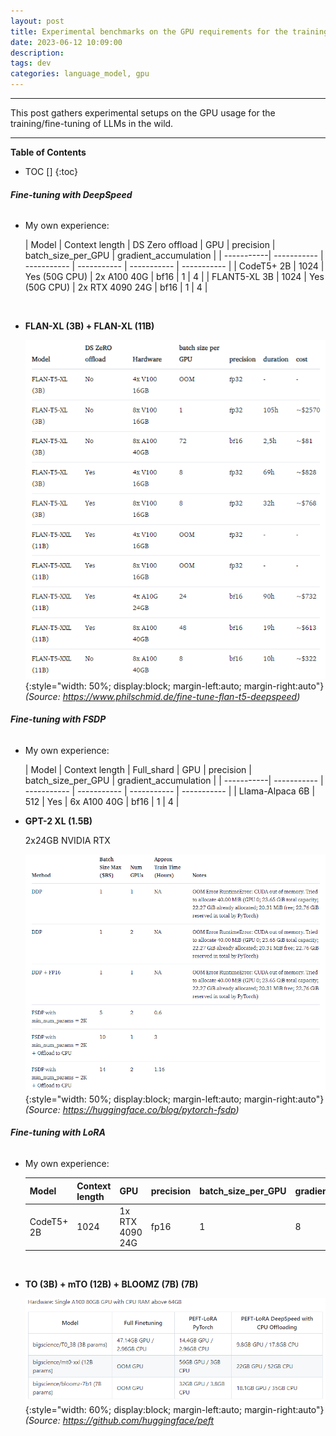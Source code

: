 ```yaml
---
layout: post
title: Experimental benchmarks on the GPU requirements for the training/fine-tuning of LLMs.
date: 2023-06-12 10:09:00
description: 
tags: dev
categories: language_model, gpu
---
```


---

This post gathers experimental setups on the GPU usage for the training/fine-tuning of LLMs in the wild.

---

<b>Table of Contents</b>
* TOC []
{:toc}


###### <b>Fine-tuning with DeepSpeed</b>

- My own experience:

    | Model      | Context length | DS Zero offload  | GPU | precision | batch_size_per_GPU | gradient_accumulation | 
    | -----------| ----------- | ----------- | ----------- | ----------- | ----------- | 
    | CodeT5+ 2B     | 1024     | Yes (50G CPU) | 2x A100 40G | bf16 | 1 | 4 | 
    | FLANT5-XL 3B   | 1024      | Yes (50G CPU) | 2x RTX 4090 24G | bf16 | 1 | 4 | 

<br>

- <b>FLAN-XL (3B) + FLAN-XL (11B)</b>

    ![](/assets/img/gpu/ft_deepspeed_flan.png){:style="width: 50%; display:block; margin-left:auto; margin-right:auto"} *(Source: https://www.philschmid.de/fine-tune-flan-t5-deepspeed)*

###### <b>Fine-tuning with FSDP</b>

- My own experience:

    | Model      | Context length | Full_shard   | GPU | precision | batch_size_per_GPU | gradient_accumulation | 
    | -----------| ----------- | ----------- | ----------- | ----------- | ----------- | 
    | Llama-Alpaca 6B     | 512     | Yes | 6x A100 40G | bf16 | 1 | 4 | 

- <b>GPT-2 XL (1.5B)</b>

    2x24GB NVIDIA RTX

    ![](/assets/img/gpu/fsdp_gpt.png){:style="width: 50%; display:block; margin-left:auto; margin-right:auto"} *(Source: https://huggingface.co/blog/pytorch-fsdp)*

###### <b>Fine-tuning with LoRA</b>

- My own experience:

    | Model      | Context length  | GPU | precision | batch_size_per_GPU | gradient_accumulation | 
    | -----------| ----------- | ----------- | ----------- | ----------- | ----------- | 
    | CodeT5+ 2B     | 1024     |  1x RTX 4090 24G | fp16 | 1 | 8 |

<br>

- <b>TO (3B) + mTO (12B) + BLOOMZ (7B) (7B)</b>

    ![](/assets/img/gpu/a100.png){:style="width: 60%; display:block; margin-left:auto; margin-right:auto"} *(Source: https://github.com/huggingface/peft*

